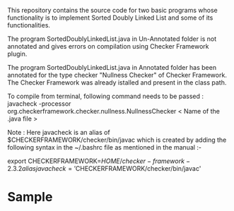This repository contains the source code for two basic programs whose functionality is to implement Sorted Doubly Linked List and some of its functionalities.

The program SortedDoublyLinkedList.java in Un-Annotated folder is not annotated and gives errors on compilation using Checker Framework plugin.

The program SortedDoublyLinkedList.java in Annotated folder has been annotated for the type checker "Nullness Checker" of Checker Framework. The Checker Framework was already istalled and present in the class path.

To compile from terminal, following command needs to be passed : 
javacheck -processor org.checkerframework.checker.nullness.NullnessChecker <  Name of the .java file  >

Note : 
Here javacheck is an alias of $CHECKERFRAMEWORK/checker/bin/javac which is created by adding the following syntax in the ~/.bashrc file as mentioned in the manual :-

export CHECKERFRAMEWORK=${HOME}/checker-framework-2.3.2
alias javacheck='$CHECKERFRAMEWORK/checker/bin/javac' 
# Sample
